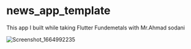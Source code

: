 # news_app_template

This app I built while taking Flutter Fundemetals with Mr.Ahmad sodani

![Screenshot_1664992235](https://user-images.githubusercontent.com/78448350/194131534-bd09e46b-1a1f-4a7b-8361-d165109146a4.png)
